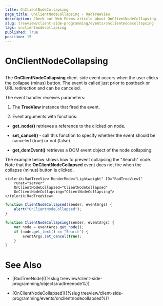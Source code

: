```yaml
---
title: OnClientNodeCollapsing
page_title: OnClientNodeCollapsing - RadTreeView
description: Check our Web Forms article about OnClientNodeCollapsing.
slug: treeview/client-side-programming/events/onclientnodecollapsing
tags: onclientnodecollapsing
published: True
position: 15
---
```


# OnClientNodeCollapsing



## 

The **OnClientNodeCollapsing** client-side event occurs when the user clicks the collapse (minus) button. The event is called just prior to postback or URL redirection and can be canceled.

The event handler receives parameters:

1. The **TreeView** instance that fired the event.

1. Event arguments with functions:

* **get_node()** retrieves a reference to the clicked on node.

* **set_cancel()** - call this function to specify whether the event should be canceled (true) or not (false).

* **get_domEvent()** retrieves a DOM event object of the node collapsing.

The example below shows how to prevent collapsing the "Search" node. Note that the **OnClientNodeCollapsed** event does not fire when the collapse (minus) button is clicked.

````ASPNET
<telerik:RadTreeView RenderMode="Lightweight" ID="RadTreeView1" 
    runat="server" 
    OnClientNodeCollapsed="ClientNodeCollapsed"
    OnClientNodeCollapsing="ClientNodeCollapsing">
</telerik:RadTreeView>
````
````JavaScript
function ClientNodeCollapsed(sender, eventArgs) {
	alert("OnClientNodeCollapsed");
}

function ClientNodeCollapsing(sender, eventArgs) {
	var node = eventArgs.get_node();
	if (node.get_text() == "Search") {
		eventArgs.set_cancel(true);
	}
}
````



# See Also

 * [RadTreeNode]({%slug treeview/client-side-programming/objects/radtreenode%})

 * [OnClientNodeCollapsed]({%slug treeview/client-side-programming/events/onclientnodecollapsed%})
